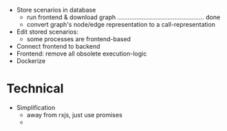 
- Store scenarios in database
  - run frontend & download graph .................................................. done
  - convert graph's node/edge representation to a call-representation
- Edit stored scenarios: 
  - some processes are frontend-based
- Connect frontend to backend
- Frontend: remove all obsolete execution-logic
- Dockerize


# Technical
- Simplification
  - away from rxjs, just use promises
  - 
